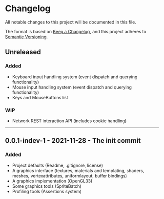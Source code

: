# Changelog
All notable changes to this project will be documented in this file.

The format is based on [Keep a Changelog](https://keepachangelog.com/en/1.0.0/),
and this project adheres to [Semantic Versioning](https://semver.org/spec/v2.0.0.html).


## Unreleased
### Added
- Keyboard input handling system (event dispatch and querying functionality)
- Mouse input handling system (event dispatch and querying functionality)
- Keys and MouseButtons list
### WIP
- Network REST interaction API (includes cookie handling)

---
## 0.0.1-indev-1 - 2021-11-28 - The init commit
### Added
- Project defaults (Readme, .gitignore, license)
- A graphics interface (textures, materials and templating, shaders, meshes, vertexattributes, uniformlayout, buffer bindings)
- A graphics implementation (OpenGL33)
- Some graphics tools (SpriteBatch)
- Profiling tools (Assertions system)